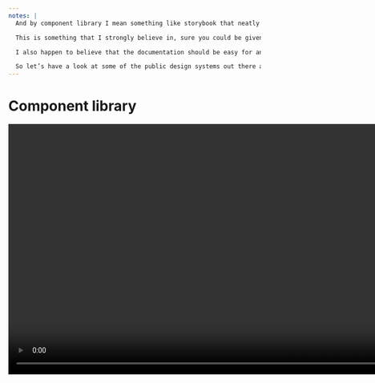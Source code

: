 ```yaml
---
notes: |
  And by component library I mean something like storybook that neatly lays out all of your components and if you’re lucky might even document how to use each component. What I have found is that if you’re using a component library you don’t often get much of a narative on how to think about your design and help you approach the problem.

  This is something that I strongly believe in, sure you could be given a set of componnts and some docs about their api but that doesn’t teach you how to think about design for whatever it is you’re building. You need a narative to get you thinking in the same way as your colleagues or the people who are working on the design itself.

  I also happen to believe that the documentation should be easy for anyone to contribute to, regardless of what team you’re in. But I might say a little more about that later!

  So let’s have a look at some of the public design systems out there and see if they end up feeling like Component libraries or something more systematic.
---
```


# Component library

<video controls data-autoplay loop muted playsinline style="height: 500px;" src="/images/component-lib.mov"></video>
